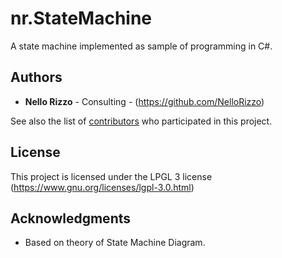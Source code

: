 # nr.StateMachine

A state machine implemented as sample of programming in C#.

## Authors

* **Nello Rizzo** - Consulting - (https://github.com/NelloRizzo)

See also the list of [contributors](https://github.com/NelloRizzo/nr.StateMachine/contributors) who participated in this project.

## License

This project is licensed under the LPGL 3 license (https://www.gnu.org/licenses/lgpl-3.0.html)

## Acknowledgments

* Based on theory of State Machine Diagram.
